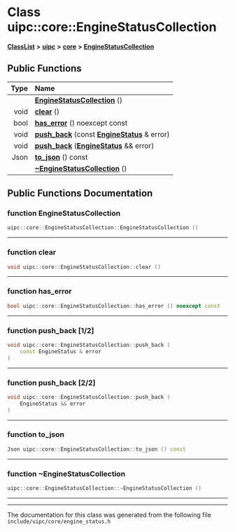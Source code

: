 

# Class uipc::core::EngineStatusCollection



[**ClassList**](annotated.md) **>** [**uipc**](namespaceuipc.md) **>** [**core**](namespaceuipc_1_1core.md) **>** [**EngineStatusCollection**](classuipc_1_1core_1_1_engine_status_collection.md)










































## Public Functions

| Type | Name |
| ---: | :--- |
|   | [**EngineStatusCollection**](#function-enginestatuscollection) () <br> |
|  void | [**clear**](#function-clear) () <br> |
|  bool | [**has\_error**](#function-has_error) () noexcept const<br> |
|  void | [**push\_back**](#function-push_back-12) (const [**EngineStatus**](classuipc_1_1core_1_1_engine_status.md) & error) <br> |
|  void | [**push\_back**](#function-push_back-22) ([**EngineStatus**](classuipc_1_1core_1_1_engine_status.md) && error) <br> |
|  Json | [**to\_json**](#function-to_json) () const<br> |
|   | [**~EngineStatusCollection**](#function-enginestatuscollection) () <br> |




























## Public Functions Documentation




### function EngineStatusCollection 

```C++
uipc::core::EngineStatusCollection::EngineStatusCollection () 
```




<hr>



### function clear 

```C++
void uipc::core::EngineStatusCollection::clear () 
```




<hr>



### function has\_error 

```C++
bool uipc::core::EngineStatusCollection::has_error () noexcept const
```




<hr>



### function push\_back [1/2]

```C++
void uipc::core::EngineStatusCollection::push_back (
    const EngineStatus & error
) 
```




<hr>



### function push\_back [2/2]

```C++
void uipc::core::EngineStatusCollection::push_back (
    EngineStatus && error
) 
```




<hr>



### function to\_json 

```C++
Json uipc::core::EngineStatusCollection::to_json () const
```




<hr>



### function ~EngineStatusCollection 

```C++
uipc::core::EngineStatusCollection::~EngineStatusCollection () 
```




<hr>

------------------------------
The documentation for this class was generated from the following file `include/uipc/core/engine_status.h`

